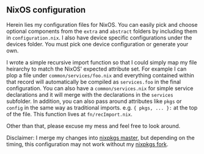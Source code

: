 NixOS configuration
-------------------

Herein lies my configuration files for NixOS. You can easily pick and choose 
optional components from the `extra` and `abstract` folders by including them in
`configuration.nix`. I also have device specific configurations under the devices
folder. You must pick one device configuration or generate your own.

I wrote a simple recursive import function so that I could simply map my file
heirarchy to match the NixOS' expected attribute set. For example I can plop a
file under `common/services/foo.nix` and everything contained within that record
will automatically be compiled as `services.foo` in the final configuration.
You can also have a `common/services.nix` for simple service declarations and it
will merge with the declarations in the `services` subfolder.  In addition, 
you can also pass around attributes like `pkgs` or `config` in the
same way as traditional imports. e.g. `{ pkgs, ... }:` at the top of the file.
This function lives at `fn/recImport.nix`.

Other than that, please excuse my mess and feel free to look around.

Disclaimer:
I merge my changes into [nixpkgs master](https://github.com/NixOS/nixpkgs), 
but depending on the timing, this configuration may not work without my 
[nixpkgs fork](https://github.com/nrdxp/nixpkgs/tree/fork).

